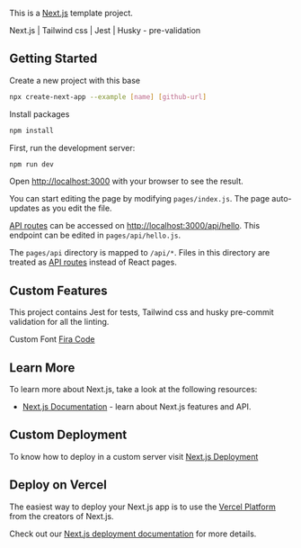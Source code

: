 This is a [Next.js](https://nextjs.org/) template project.

Next.js | Tailwind css | Jest | Husky - pre-validation

## Getting Started

Create a new project with this base

```bash
npx create-next-app --example [name] [github-url]
```

Install packages

```bash
npm install
```

First, run the development server:

```bash
npm run dev
```

Open [http://localhost:3000](http://localhost:3000) with your browser to see the result.

You can start editing the page by modifying `pages/index.js`. The page auto-updates as you edit the file.

[API routes](https://nextjs.org/docs/api-routes/introduction) can be accessed on [http://localhost:3000/api/hello](http://localhost:3000/api/hello). This endpoint can be edited in `pages/api/hello.js`.

The `pages/api` directory is mapped to `/api/*`. Files in this directory are treated as [API routes](https://nextjs.org/docs/api-routes/introduction) instead of React pages.

## Custom Features

This project contains Jest for tests, Tailwind css and husky pre-commit validation for all the linting.

Custom Font [Fira Code](https://github.com/tonsky/FiraCodee)

## Learn More

To learn more about Next.js, take a look at the following resources:

- [Next.js Documentation](https://nextjs.org/docs) - learn about Next.js features and API.

## Custom Deployment

To know how to deploy in a custom server visit [Next.js Deployment](https://nextjs.org/docs/deployment)

## Deploy on Vercel

The easiest way to deploy your Next.js app is to use the [Vercel Platform](https://vercel.com/new?utm_medium=default-template&filter=next.js&utm_source=create-next-app&utm_campaign=create-next-app-readme) from the creators of Next.js.

Check out our [Next.js deployment documentation](https://nextjs.org/docs/deployment) for more details.
